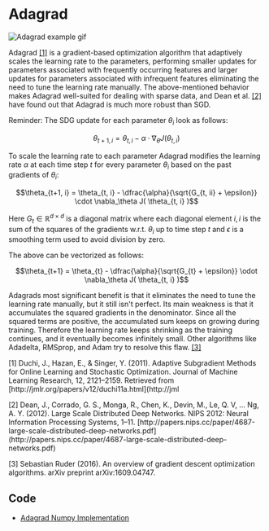 # Adagrad 

![Adagrad example gif](doc/adagrad_example.gif)

Adagrad <a href="#citation1">[1]</a> is a gradient-based optimization algorithm that adaptively scales the learning rate to the parameters, performing smaller updates for parameters associated with frequently occurring features and larger updates for parameters associated with infrequent features eliminating the need to tune the learning rate manually. The above-mentioned behavior makes Adagrad well-suited for dealing with sparse data, and Dean et al. <a href="#citation2">[2]</a> have found out that Adagrad is much more robust than SGD.

Reminder: The SDG update for each parameter $\theta_i$ look as follows:

$$\theta_{t+1, i} = \theta_{t, i} - \alpha \cdot \nabla_\theta J( \theta_{t, i} )$$

To scale the learning rate to each parameter Adagrad modifies the learning rate $\alpha$ at each time step $t$ for every parameter $\theta_i$ based on the past gradients of $\theta_i$:

$$\theta_{t+1, i} = \theta_{t, i} - \dfrac{\alpha}{\sqrt{G_{t, ii} + \epsilon}} \cdot \nabla_\theta J( \theta_{t, i} )$$

Here $G_{t} \in \mathbb{R}^{d \times d}$ is a diagonal matrix where each diagonal element $i, i$ is the sum of the squares of the gradients w.r.t. $\theta_i$ up to time step $t$ and $\epsilon$ is a smoothing term used to avoid division by zero.

The above can be vectorized as follows:

$$\theta_{t+1} = \theta_{t} - \dfrac{\alpha}{\sqrt{G_{t} + \epsilon}} \odot \nabla_\theta J( \theta_{t, i} )$$

Adagrads most significant benefit is that it eliminates the need to tune the learning rate manually, but it still isn't perfect. Its main weakness is that it accumulates the squared gradients in the denominator. Since all the squared terms are positive, the accumulated sum keeps on growing during training. Therefore the learning rate keeps shrinking as the training continues, and it eventually becomes infinitely small. Other algorithms like Adadelta, RMSprop, and Adam try to resolve this flaw. <a href="#citation3">[3]</a>

<p id="citation1">[1] Duchi, J., Hazan, E., & Singer, Y. (2011). Adaptive Subgradient Methods for Online Learning and Stochastic Optimization. Journal of Machine Learning Research, 12, 2121–2159. Retrieved from [http://jmlr.org/papers/v12/duchi11a.html](http://jml
<p id="citation2">[2] Dean, J., Corrado, G. S., Monga, R., Chen, K., Devin, M., Le, Q. V, … Ng, A. Y. (2012). Large Scale Distributed Deep Networks. NIPS 2012: Neural Information Processing Systems, 1–11. [http://papers.nips.cc/paper/4687-large-scale-distributed-deep-networks.pdf](http://papers.nips.cc/paper/4687-large-scale-distributed-deep-networks.pdf)</p>
<p id="citation3">[3] Sebastian Ruder (2016). An overview of gradient descent optimization algorithms. arXiv preprint arXiv:1609.04747.</p>

## Code

- [Adagrad Numpy Implementation](code/adagrad.py)